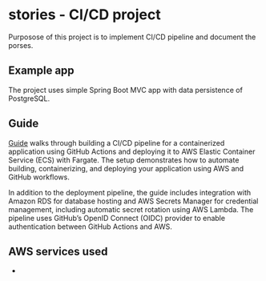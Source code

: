 # stories - CI/CD project

Purposose of this project is to implement CI/CD pipeline and document the porses.

## Example app

The project uses simple Spring Boot MVC app with data persistence of PostgreSQL.

## Guide 

[Guide](https://github.com/pinkkila/stories/blob/dev/guide/cicd-guide.md) walks through building a CI/CD pipeline for a containerized application using GitHub Actions and deploying it to AWS Elastic Container Service (ECS) with Fargate. The setup demonstrates how to automate building, containerizing, and deploying your application using AWS and GitHub workflows. 

In addition to the deployment pipeline, the guide includes integration with Amazon RDS for database hosting and AWS Secrets Manager for credential management, including automatic secret rotation using AWS Lambda. The pipeline uses GitHub’s OpenID Connect (OIDC) provider to enable authentication between GitHub Actions and AWS.

## AWS services used 

- 
